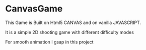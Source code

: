 # CanvasGame

This Game is Built on Html5 CANVAS and on vanilla JAVASCRIPT.

It is a simple 2D shooting game with different difficulty modes

For smooth animation I gsap in this project
